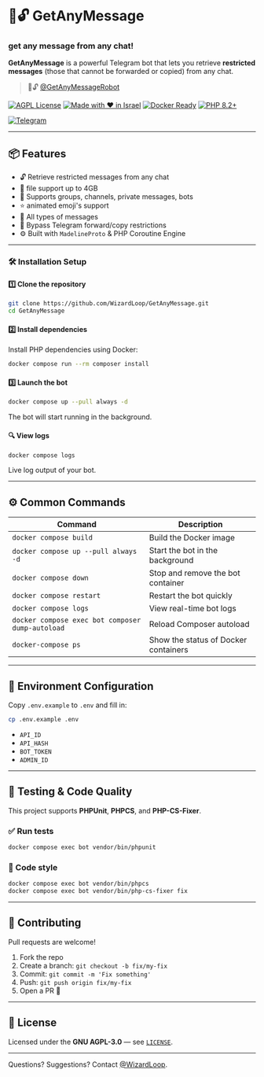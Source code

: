 # 📨🔓 GetAnyMessage
### get any message from any chat!
**GetAnyMessage** is a powerful Telegram bot that lets you retrieve **restricted messages** (those that cannot be forwarded or copied) from any chat.

> 📨🔓 [@GetAnyMessageRobot](https://GetAnyMessageRobot.t.me)

[![AGPL License](https://img.shields.io/badge/license-AGPL--3.0-blue.svg)](LICENSE)
[![Made with ❤️ in Israel](https://img.shields.io/badge/Made%20with-%E2%9D%A4%EF%B8%8F%20in%20Israel-blue)](https://github.com/WizardLoop/GetAnyMessage)
[![Docker Ready](https://img.shields.io/badge/docker-ready-blue.svg)](https://www.docker.com/)
[![PHP 8.2+](https://img.shields.io/badge/PHP-8.2%2B-blue)](https://www.php.net/)

[![Telegram](https://img.shields.io/badge/Official%20Bot-000000?style=for-the-badge&logo=telegram&logoColor=white)](https://t.me/GetAnyMessageRobot)

---

## 📦 Features

- 🔓 Retrieve restricted messages from any chat
- 📁 file support up to 4GB
- 🧩 Supports groups, channels, private messages, bots
- ⭐️ animated emoji's support
- 💬 All types of messages
- 🔁 Bypass Telegram forward/copy restrictions
- ⚙️ Built with `MadelineProto` & PHP Coroutine Engine

---

### 🛠 Installation Setup

#### 1️⃣ Clone the repository

```bash
git clone https://github.com/WizardLoop/GetAnyMessage.git
cd GetAnyMessage
```

#### 2️⃣ Install dependencies

Install PHP dependencies using Docker:
```bash
docker compose run --rm composer install
```

#### 3️⃣ Launch the bot

```bash
docker compose up --pull always -d
```

The bot will start running in the background.

#### 🔍 View logs

```bash
docker compose logs
```
Live log output of your bot.

---

## ⚙️ Common Commands

| Command                        | Description                                      |
|--------------------------------|--------------------------------------------------|
| `docker compose build`         | Build the Docker image                          |
| `docker compose up --pull always -d`         | Start the bot in the background                |
| `docker compose down`          | Stop and remove the bot container              |
| `docker compose restart`       | Restart the bot quickly                        |
| `docker compose logs`       | View real-time bot logs                        |
| `docker compose exec bot composer dump-autoload` | Reload Composer autoload |
| `docker-compose ps`            | Show the status of Docker containers           |

---

## 🔐 Environment Configuration

Copy `.env.example` to `.env` and fill in:

```bash
cp .env.example .env
```

- `API_ID`
- `API_HASH`
- `BOT_TOKEN`
- `ADMIN_ID`

---

## 🧪 Testing & Code Quality

This project supports **PHPUnit**, **PHPCS**, and **PHP-CS-Fixer**.

### ✅ Run tests

```bash
docker compose exec bot vendor/bin/phpunit
```

### 🎨 Code style

```bash
docker compose exec bot vendor/bin/phpcs
docker compose exec bot vendor/bin/php-cs-fixer fix
```

---

## 🤝 Contributing

Pull requests are welcome!

1. Fork the repo
2. Create a branch: `git checkout -b fix/my-fix`
3. Commit: `git commit -m 'Fix something'`
4. Push: `git push origin fix/my-fix`
5. Open a PR 🙌

---

## 📄 License

Licensed under the **GNU AGPL-3.0** — see [`LICENSE`](LICENSE).

---

Questions? Suggestions? Contact [@WizardLoop](https://t.me/WizardLoop).
